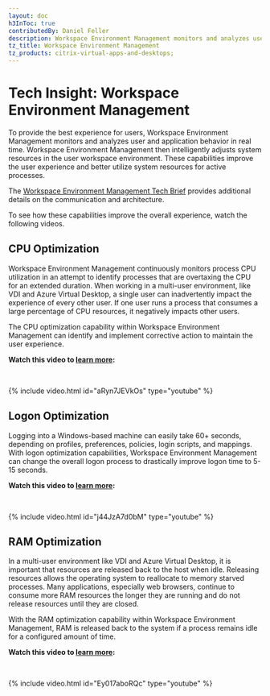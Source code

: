 ```yaml
---
layout: doc
h3InToc: true
contributedBy: Daniel Feller
description: Workspace Environment Management monitors and analyzes user and application behavior in real time, then intelligently adjusts system resources to improve the user experience.
tz_title: Workspace Environment Management
tz_products: citrix-virtual-apps-and-desktops;
---
```

# Tech Insight: Workspace Environment Management

To provide the best experience for users, Workspace Environment Management monitors and analyzes user and application behavior in real time. Workspace Environment Management then intelligently adjusts system resources in the user workspace environment. These capabilities improve the user experience and better utilize system resources for active processes.

The [Workspace Environment Management Tech Brief](/en-us/tech-zone/learn/tech-briefs/workspace-environment-mgmt.html) provides additional details on the communication and architecture.

To see how these capabilities improve the overall experience, watch the following videos.

## CPU Optimization

Workspace Environment Management continuously monitors process CPU utilization in an attempt to identify processes that are overtaxing the CPU for an extended duration. When working in a multi-user environment, like VDI and Azure Virtual Desktop, a single user can inadvertently impact the experience of every other user. If one user runs a process that consumes a large percentage of CPU resources, it negatively impacts other users.

The CPU optimization capability within Workspace Environment Management can identify and implement corrective action to maintain the user experience.

**Watch this video to [learn more](https://www.youtube.com/watch?v=aRyn7JEVkOs):**

&nbsp;

{% include video.html id="aRyn7JEVkOs" type="youtube" %}

## Logon Optimization

Logging into a Windows-based machine can easily take 60+ seconds, depending on profiles, preferences, policies, login scripts, and mappings. With logon optimization capabilities, Workspace Environment Management can change the overall logon process to drastically improve logon time to 5-15 seconds.

**Watch this video to [learn more](https://www.youtube.com/watch?v=j44JzA7d0bM):**

&nbsp;

{% include video.html id="j44JzA7d0bM" type="youtube" %}

## RAM Optimization

In a multi-user environment like VDI and Azure Virtual Desktop, it is important that resources are released back to the host when idle. Releasing resources allows the operating system to reallocate to memory starved processes. Many applications, especially web browsers, continue to consume more RAM resources the longer they are running and do not release resources until they are closed.

With the RAM optimization capability within Workspace Environment Management, RAM is released back to the system if a process remains idle for a configured amount of time.

**Watch this video to [learn more](https://www.youtube.com/watch?v=Ey017aboRQc):**

&nbsp;

{% include video.html id="Ey017aboRQc" type="youtube" %}
